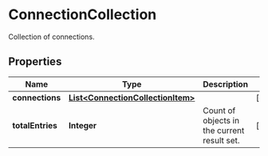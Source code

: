 

# ConnectionCollection

Collection of connections.

## Properties

Name | Type | Description | Notes
------------ | ------------- | ------------- | -------------
**connections** | [**List&lt;ConnectionCollectionItem&gt;**](ConnectionCollectionItem.md) |  |  [optional]
**totalEntries** | **Integer** | Count of objects in the current result set. |  [optional]



